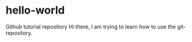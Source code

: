 # hello-world
Github tutorial repository
Hi there, I am trying to learn how to use the git-repository.
